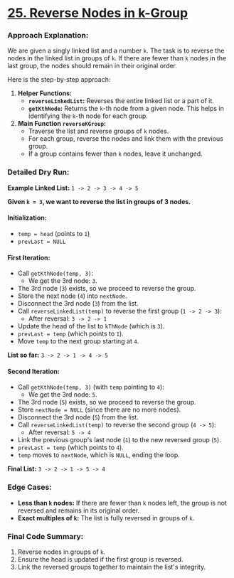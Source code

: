 # [25. Reverse Nodes in k-Group](https://leetcode.com/problems/reverse-nodes-in-k-group/)

### Approach Explanation:

We are given a singly linked list and a number `k`. The task is to reverse the nodes in the linked list in groups of `k`. If there are fewer than `k` nodes in the last group, the nodes should remain in their original order.

Here is the step-by-step approach:

1. **Helper Functions:**
   - **`reverseLinkedList`:** Reverses the entire linked list or a part of it.
   - **`getKthNode`:** Returns the `k`-th node from a given node. This helps in identifying the `k`-th node for each group.
2. **Main Function `reverseKGroup`:**
   - Traverse the list and reverse groups of `k` nodes.
   - For each group, reverse the nodes and link them with the previous group.
   - If a group contains fewer than `k` nodes, leave it unchanged.

### Detailed Dry Run:

**Example Linked List:**
`1 -> 2 -> 3 -> 4 -> 5`

**Given `k = 3`, we want to reverse the list in groups of 3 nodes.**

#### **Initialization:**

- `temp = head` (points to `1`)
- `prevLast = NULL`

#### **First Iteration:**

- Call `getKthNode(temp, 3)`:
  - We get the 3rd node: `3`.
- The 3rd node (`3`) exists, so we proceed to reverse the group.
- Store the next node (`4`) into `nextNode`.
- Disconnect the 3rd node (`3`) from the list.
- Call `reverseLinkedList(temp)` to reverse the first group (`1 -> 2 -> 3`):
  - After reversal: `3 -> 2 -> 1`
- Update the head of the list to `kThNode` (which is `3`).
- `prevLast = temp` (which points to `1`).
- Move `temp` to the next group starting at `4`.

**List so far:**
`3 -> 2 -> 1 -> 4 -> 5`

#### **Second Iteration:**

- Call `getKthNode(temp, 3)` (with `temp` pointing to `4`):
  - We get the 3rd node: `5`.
- The 3rd node (`5`) exists, so we proceed to reverse the group.
- Store `nextNode = NULL` (since there are no more nodes).
- Disconnect the 3rd node (`5`) from the list.
- Call `reverseLinkedList(temp)` to reverse the second group (`4 -> 5`):
  - After reversal: `5 -> 4`
- Link the previous group's last node (`1`) to the new reversed group (`5`).
- `prevLast = temp` (which points to `4`).
- `temp` moves to `nextNode`, which is `NULL`, ending the loop.

**Final List:**
`3 -> 2 -> 1 -> 5 -> 4`

### **Edge Cases:**

- **Less than `k` nodes:** If there are fewer than `k` nodes left, the group is not reversed and remains in its original order.
- **Exact multiples of `k`:** The list is fully reversed in groups of `k`.

### Final Code Summary:

1. Reverse nodes in groups of `k`.
2. Ensure the head is updated if the first group is reversed.
3. Link the reversed groups together to maintain the list's integrity.
